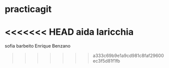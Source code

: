 # practicagit
<<<<<<< HEAD
aida laricchia
=======
sofia barbeito
Enrique Benzano

>>>>>>> a333c69b9e1a9cd981c8faf29600ec3f5d81f1fb
